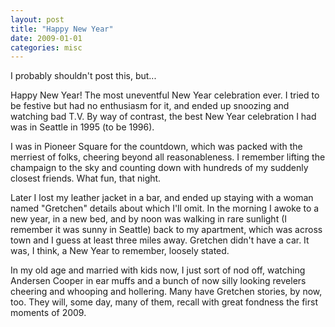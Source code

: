 ```yaml
---
layout: post
title: "Happy New Year"
date: 2009-01-01
categories: misc
---
```


I probably shouldn't post this, but...

Happy New Year! The most uneventful New Year celebration ever. I tried to be
festive but had no enthusiasm for it, and ended up snoozing and watching bad
T.V. By way of contrast, the best New Year celebration I had was in Seattle in
1995 (to be 1996).

I was in Pioneer Square for the countdown, which was packed with the merriest of
folks, cheering beyond all reasonableness. I remember lifting the champaign to
the sky and counting down with hundreds of my suddenly closest friends. What
fun, that night.

Later I lost my leather jacket in a bar, and ended up staying with a woman named
"Gretchen" details about which I'll omit. In the morning I awoke to a new year,
in a new bed, and by noon was walking in rare sunlight (I remember it was sunny
in Seattle) back to my apartment, which was across town and I guess at least
three miles away. Gretchen didn't have a car. It was, I think, a New Year to
remember, loosely stated.

In my old age and married with kids now, I just sort of nod off, watching
Andersen Cooper in ear muffs and a bunch of now silly looking revelers cheering
and whooping and hollering. Many have Gretchen stories, by now, too. They
will, some day, many of them, recall with great fondness the first moments of
2009.